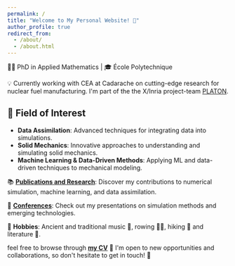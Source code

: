 ```yaml
---
permalink: /
title: "Welcome to My Personal Website! 🌟"
author_profile: true
redirect_from: 
  - /about/
  - /about.html
---
```


👨‍🎓 PhD in Applied Mathematics | 🎓 École Polytechnique

💡 Currently working with CEA at Cadarache on cutting-edge research for nuclear fuel manufacturing.
I'm part of the the X/Inria project-team [PLATON](https://team.inria.fr/platon/).

## 🔬 Field of Interest

- **Data Assimilation**: Advanced techniques for integrating data into simulations.
- **Solid Mechanics**: Innovative approaches to understanding and simulating solid mechanics.
- **Machine Learning & Data-Driven Methods**: Applying ML and data-driven techniques to mechanical modeling.


📚 [**Publications and Research**](publications/): Discover my contributions to numerical simulation, machine learning, and data assimilation.

🎤 [**Conferences**](talks/): Check out my presentations on simulation methods and emerging technologies.

🎵 **Hobbies**: Ancient and traditional music 🎼, rowing 🚣‍♂️, hiking 🌄 and literature 📖.

 feel free to browse through [**my CV**](cv/) 📄 I'm open to new opportunities and collaborations, so don't hesitate to get in touch! 🤝